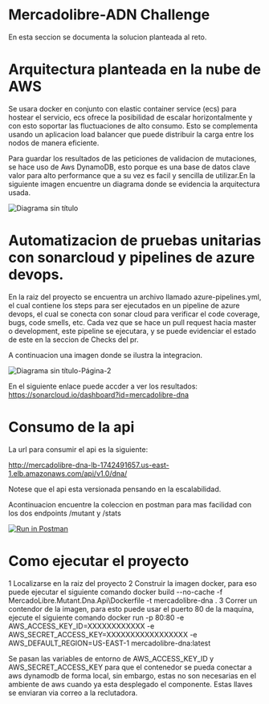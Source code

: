 # Mercadolibre-ADN Challenge 

En esta seccion se documenta la solucion planteada al reto.


# Arquitectura planteada en la nube de AWS

Se usara docker en conjunto con elastic container service (ecs) para hostear el servicio, ecs ofrece la posibilidad de escalar horizontalmente y con esto soportar las fluctuaciones de alto consumo. Esto se complementa usando un aplicacion load balancer que puede distribuir la carga entre los nodos de manera eficiente.

Para guardar los resultados de las peticiones de validacion de mutaciones, se hace uso de Aws DynamoDB, esto porque es una base de datos clave valor para alto performance que a su vez es facil y sencilla de utilizar.En la siguiente imagen encuentre un diagrama donde se evidencia la arquitectura usada.

![Diagrama sin título](https://user-images.githubusercontent.com/32229478/122485536-d0cee580-cf9c-11eb-97af-5855e922c366.png)

# Automatizacion de pruebas unitarias con sonarcloud y pipelines de azure devops.

En la raiz del proyecto se encuentra un archivo llamado azure-pipelines.yml, el cual contiene los steps para ser ejecutados en un pipeline de azure devops, el cual se conecta con sonar cloud para verificar el code coverage, bugs, code smells, etc. Cada vez que se hace un pull request hacia master o development, este pipeline se ejecutara, y se puede evidenciar el estado de este en la seccion de Checks del pr.

A continuacion una imagen donde se ilustra la integracion.

![Diagrama sin título-Página-2](https://user-images.githubusercontent.com/32229478/122486230-4091a000-cf9e-11eb-9129-e7d44b00e68a.png)

En el siguiente enlace puede accder a ver los resultados: https://sonarcloud.io/dashboard?id=mercadolibre-dna

# Consumo de la api

La url para consumir el api es la siguiente:

http://mercadolibre-dna-lb-1742491657.us-east-1.elb.amazonaws.com/api/v1.0/dna/


Notese que el api esta versionada pensando en la escalabilidad.

Acontinuacion encuentre la coleccion en postman para mas facilidad con los dos endpoints /mutant y /stats

[![Run in Postman](https://run.pstmn.io/button.svg)](https://app.getpostman.com/run-collection/b785258a82339ed75d5b)

# Como ejecutar el proyecto

1 Localizarse en la raiz del proyecto 
2 Construir la imagen docker, para eso puede ejecutar el siguiente comando docker build --no-cache -f MercadoLibre.Mutant.Dna.Api\Dockerfile -t mercadolibre-dna .
3 Correr un contendor de la imagen, para esto puede usar el puerto 80 de la maquina, ejecute el siguiente comando docker run -p 80:80 -e AWS_ACCESS_KEY_ID=XXXXXXXXXXXX -e AWS_SECRET_ACCESS_KEY=XXXXXXXXXXXXXXXXX -e AWS_DEFAULT_REGION=US-EAST-1 mercadolibre-dna:latest

Se pasan las variables de entorno de AWS_ACCESS_KEY_ID y AWS_SECRET_ACCESS_KEY para que el contenedor se pueda conectar a aws dynamodb de forma local, sin embargo, estas no son necesarias en el ambiente de aws cuando ya esta desplegado el componente. Estas llaves se enviaran via correo a la reclutadora.



















